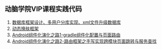 ## 动脑学院VIP课程实践代码
1. [数据库框架设计、多用户分库实现、xml文件升级数据库](https://gitee.com/Allen_2017/dongnaoedu/tree/master/AptDemo)
2. [动态换肤框架](https://gitee.com/Allen_2017/dongnaoedu/tree/master/DBFramework)
3. [Android组件化演化之路1-gradle组件化配置与页面路由](https://gitee.com/Allen_2017/dongnaoedu/tree/master/SkinApp)
4. [Android组件化演化之路2-路由框架之手写实现跨模块页面跳转与服务查找]()